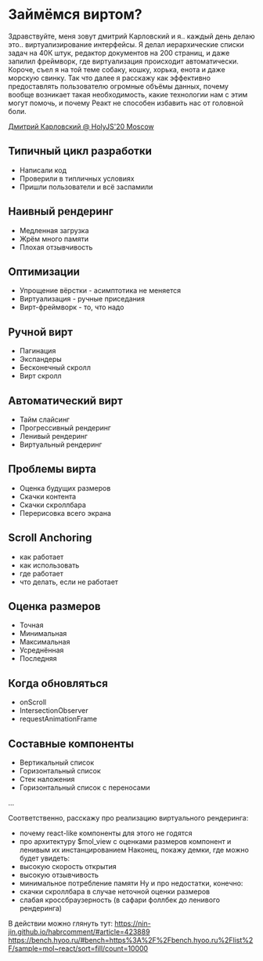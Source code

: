 # Займёмся виртом?

Здравствуйте, меня зовут дмитрий Карловский и я.. каждый день делаю это.. виртуализирование интерфейсы. Я делал иерархические списки задач на 40К штук, редактор документов на 200 страниц, и даже запилил фреймворк, где виртуализация происходит автоматически. Короче, съел я на той теме собаку, кошку, хорька, енота и даже морскую свинку. Так что далее я расскажу как эффективно предоставлять пользователю огромные объёмы данных, почему вообще возникает такая необходимость, какие технологии нам с этим могут помочь, и почему Реакт не способен избавить нас от головной боли.

[Дмитрий Карловский @ HolyJS'20 Moscow](https://holyjs-moscow.ru/)

## Типичный цикл разработки

- Написали код
- Проверили в типличных условиях
- Пришли пользователи и всё заспамили

## Наивный рендеринг

- Медленная загрузка
- Жрём много памяти
- Плохая отзывчивость

## Оптимизации

- Упрощение вёрстки - асимптотика не меняется
- Виртуализация - ручные приседания
- Вирт-фреймворк - то, что надо

## Ручной вирт

- Пагинация
- Экспандеры
- Бесконечный скролл
- Вирт скролл

## Автоматический вирт

- Тайм слайсинг
- Прогрессивный рендеринг
- Ленивый рендеринг
- Виртуальный рендеринг

## Проблемы вирта

- Оценка будущих размеров
- Скачки контента
- Скачки скроллбара
- Перерисовка всего экрана

## Scroll Anchoring

- как работает
- как использовать
- где работает
- что делать, если не работает

## Оценка размеров

- Точная
- Минимальная
- Максимальная
- Усреднённая
- Последняя

## Когда обновляться

- onScroll
- IntersectionObserver
- requestAnimationFrame

## Составные компоненты

- Вертикальный список
- Горизонтальный список
- Стек наложения
- Горизонтальный список с переносами

...

Соответственно, расскажу про реализацию виртуального рендеринга:
- почему react-like компоненты для этого не годятся
- про архитектуру $mol_view с оценками размеров компонент и ленивым их инстанцированием
Наконец, покажу демки, где можно будет увидеть:
- высокую скорость открытия
- высокую отзывчивость
- минимальное потребление памяти
Ну и про недостатки, конечно:
- скачки скроллбара в случае неточной оценки размеров
- слабая кроссбраузерность (в сафари фоллбек до ленивого рендеринга)

В действии можно глянуть тут:
https://nin-jin.github.io/habrcomment/#article=423889
https://bench.hyoo.ru/#bench=https%3A%2F%2Fbench.hyoo.ru%2Flist%2F/sample=mol~react/sort=fill/count=10000
